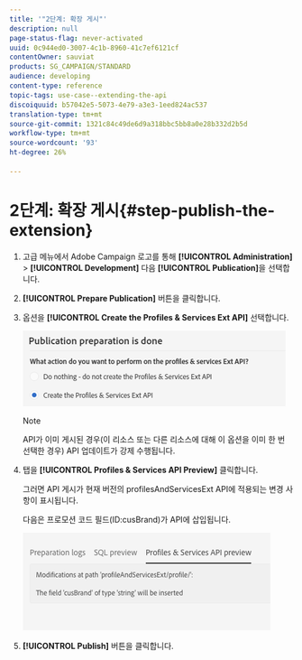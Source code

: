 ```yaml
---
title: '"2단계: 확장 게시"'
description: null
page-status-flag: never-activated
uuid: 0c944ed0-3007-4c1b-8960-41c7ef6121cf
contentOwner: sauviat
products: SG_CAMPAIGN/STANDARD
audience: developing
content-type: reference
topic-tags: use-case--extending-the-api
discoiquuid: b57042e5-5073-4e79-a3e3-1eed824ac537
translation-type: tm+mt
source-git-commit: 1321c84c49de6d9a318bbc5bb8a0e28b332d2b5d
workflow-type: tm+mt
source-wordcount: '93'
ht-degree: 26%

---
```



# 2단계: 확장 게시{#step-publish-the-extension}

1. 고급 메뉴에서 Adobe Campaign 로고를 통해 **[!UICONTROL Administration]** > **[!UICONTROL Development]** 다음 **[!UICONTROL Publication]**&#x200B;을 선택합니다.
1. **[!UICONTROL Prepare Publication]** 버튼을 클릭합니다.
1. 옵션을 **[!UICONTROL Create the Profiles & Services Ext API]** 선택합니다.

   ![](assets/create-profile-and-services-api.png)

   >[!NOTE]
   >
   >API가 이미 게시된 경우(이 리소스 또는 다른 리소스에 대해 이 옵션을 이미 한 번 선택한 경우) API 업데이트가 강제 수행됩니다.

1. 탭을 **[!UICONTROL Profiles & Services API Preview]** 클릭합니다.

   그러면 API 게시가 현재 버전의 profilesAndServicesExt API에 적용되는 변경 사항이 표시됩니다.

   다음은 프로모션 코드 필드(ID:cusBrand)가 API에 삽입됩니다.

   ![](assets/extendpandsapi_diff.png)

1. **[!UICONTROL Publish]** 버튼을 클릭합니다.

